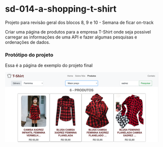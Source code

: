 # sd-014-a-shopping-t-shirt
Projeto para revisão geral dos blocos 8, 9 e 10 - Semana de ficar on-track

Criar uma página de produtos para a empresa T-Shirt onde seja possivel carregar as informações de uma API e fazer algumas pesquisas e ordenações de dados.

### Protótipo do projeto

Essa é a página de exemplo do projeto final

![Project Gif](./imagens/paginaProdutos.png)
